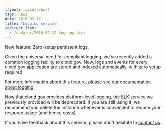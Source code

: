 ```yaml
---
layout: layouts/post
tags: news
date: 2016-02-12
title: "Logging service"
redirect_from:
  - /updates/2016-02-12-logs-update/
---
```


New feature: Zero-setup persistent logs.

<!--more-->

Given the universal need for compliant logging, we've recently added a common logging facility to cloud.gov. Now, logs and events for every cloud.gov application are stored and indexed automatically, with zero setup required.

For more information about this feature, please see [our documentation about logging](/apps/logs/#historic-logs:6d6e87c8985e9c9e781f22ee066f5a45).

Now that cloud.gov provides platform-level logging, the ELK service we previously provided will be deprecated. If you are still using it, we recommend you delete the instance whenever is convenient to reduce your resource usage (and hence costs).

If you have feedback about this service, please don't hesitate to [contact us](mailto:support@cloud.gov).
